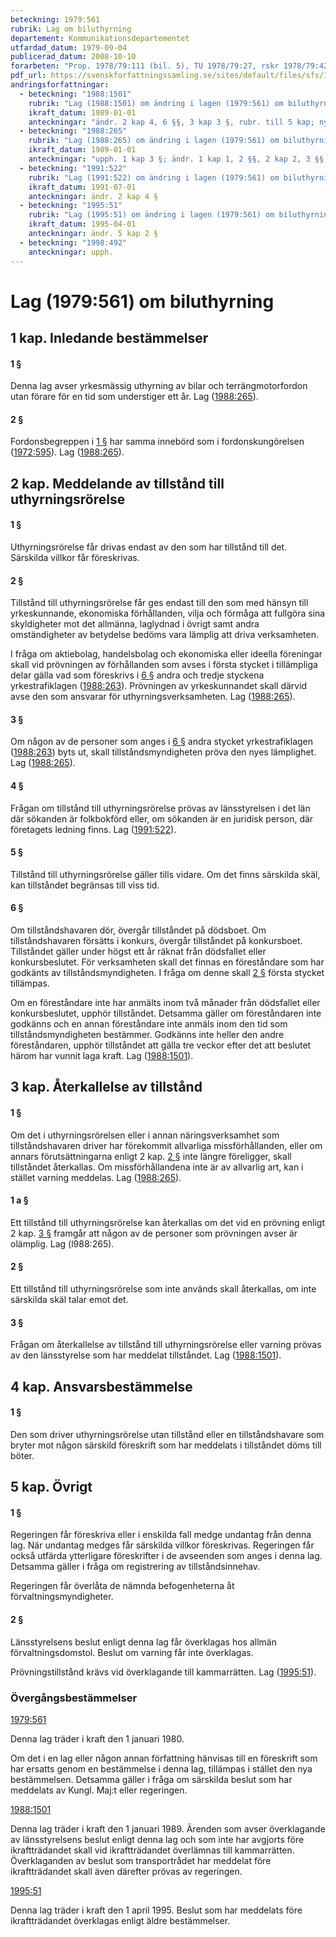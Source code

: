```yaml
---
beteckning: 1979:561
rubrik: Lag om biluthyrning
departement: Kommunikationsdepartementet
utfardad_datum: 1979-09-04
publicerad_datum: 2008-10-10
forarbeten: "Prop. 1978/79:111 (bil. 5), TU 1978/79:27, rskr 1978/79:420"
pdf_url: https://svenskforfattningssamling.se/sites/default/files/sfs/1979-09/SFS1979-561.pdf
andringsforfattningar:
  - beteckning: "1988:1501"
    rubrik: "Lag (1988:1501) om ändring i lagen (1979:561) om biluthyrning"
    ikraft_datum: 1989-01-01
    anteckningar: "ändr. 2 kap 4, 6 §§, 3 kap 3 §, rubr. till 5 kap; ny 5 kap 2 §; omtryck"
  - beteckning: "1988:265"
    rubrik: "Lag (1988:265) om ändring i lagen (1979:561) om biluthyrning"
    ikraft_datum: 1989-01-01
    anteckningar: "upph. 1 kap 3 §; ändr. 1 kap 1, 2 §§, 2 kap 2, 3 §§, 3 kap 1 §; ny 3 kap 1 a §"
  - beteckning: "1991:522"
    rubrik: "Lag (1991:522) om ändring i lagen (1979:561) om biluthyrning"
    ikraft_datum: 1991-07-01
    anteckningar: ändr. 2 kap 4 §
  - beteckning: "1995:51"
    rubrik: "Lag (1995:51) om ändring i lagen (1979:561) om biluthyrning"
    ikraft_datum: 1995-04-01
    anteckningar: ändr. 5 kap 2 §
  - beteckning: "1998:492"
    anteckningar: upph.
---
```


# Lag (1979:561) om biluthyrning

## 1 kap. Inledande bestämmelser

#### 1 §

Denna lag avser yrkesmässig uthyrning av bilar och terrängmotorfordon utan förare för en tid som understiger ett år. Lag ([1988:265](https://selex.se/eli/sfs/1988/265)).

#### 2 §

Fordonsbegreppen i [1 §](#kap1.1) har samma innebörd som i fordonskungörelsen ([1972:595](https://selex.se/eli/sfs/1972/595)). Lag ([1988:265](https://selex.se/eli/sfs/1988/265)).

## 2 kap. Meddelande av tillstånd till uthyrningsrörelse

#### 1 §

Uthyrningsrörelse får drivas endast av den som har tillstånd till det. Särskilda villkor får föreskrivas.

#### 2 §

Tillstånd till uthyrningsrörelse får ges endast till den som med hänsyn till yrkeskunnande, ekonomiska förhållanden, vilja och förmåga att fullgöra sina skyldigheter mot det allmänna, laglydnad i övrigt samt andra omständigheter av betydelse bedöms vara lämplig att driva verksamheten.

I fråga om aktiebolag, handelsbolag och ekonomiska eller ideella föreningar skall vid prövningen av förhållanden som avses i första stycket i tillämpliga delar gälla vad som föreskrivs i [6 §](#kap2.6) andra och tredje styckena yrkestrafiklagen ([1988:263](https://selex.se/eli/sfs/1988/263)). Prövningen av yrkeskunnandet skall därvid avse den som ansvarar för uthyrningsverksamheten. Lag ([1988:265](https://selex.se/eli/sfs/1988/265)).

#### 3 §

Om någon av de personer som anges i [6 §](#kap2.6) andra stycket yrkestrafiklagen ([1988:263](https://selex.se/eli/sfs/1988/263)) byts ut, skall tillståndsmyndigheten pröva den nyes lämplighet. Lag ([1988:265](https://selex.se/eli/sfs/1988/265)).

#### 4 §

Frågan om tillstånd till uthyrningsrörelse prövas av länsstyrelsen i det län där sökanden är folkbokförd eller, om sökanden är en juridisk person, där företagets ledning finns. Lag ([1991:522](https://selex.se/eli/sfs/1991/522)).

#### 5 §

Tillstånd till uthyrningsrörelse gäller tills vidare. Om det finns särskilda skäl, kan tillståndet begränsas till viss tid.

#### 6 §

Om tillståndshavaren dör, övergår tillståndet på dödsboet. Om tillståndshavaren försätts i konkurs, övergår tillståndet på konkursboet. Tillståndet gäller under högst ett år räknat från dödsfallet eller konkursbeslutet. För verksamheten skall det finnas en föreståndare som har godkänts av tillståndsmyndigheten. I fråga om denne skall [2 §](#kap2.2) första stycket tillämpas.

Om en föreståndare inte har anmälts inom två månader från dödsfallet eller konkursbeslutet, upphör tillståndet. Detsamma gäller om föreståndaren inte godkänns och en annan föreståndare inte anmäls inom den tid som tillståndsmyndigheten bestämmer. Godkänns inte heller den andre föreståndaren, upphör tillståndet att gälla tre veckor efter det att beslutet härom har vunnit laga kraft. Lag ([1988:1501](https://selex.se/eli/sfs/1988/1501)).

## 3 kap. Återkallelse av tillstånd

#### 1 §

Om det i uthyrningsrörelsen eller i annan näringsverksamhet som tillståndshavaren driver har förekommit allvarliga missförhållanden, eller om annars förutsättningarna enligt 2 kap. [2 §](#kap2.2) inte längre föreligger, skall tillståndet återkallas. Om missförhållandena inte är av allvarlig art, kan i stället varning meddelas. Lag ([1988:265](https://selex.se/eli/sfs/1988/265)).

#### 1 a §

Ett tillstånd till uthyrningsrörelse kan återkallas om det vid en prövning enligt 2 kap. [3 §](#kap2.3) framgår att någon av de personer som prövningen avser är olämplig. Lag (l988:265).

#### 2 §

Ett tillstånd till uthyrningsrörelse som inte används skall återkallas, om inte särskilda skäl talar emot det.

#### 3 §

Frågan om återkallelse av tillstånd till uthyrningsrörelse eller varning prövas av den länsstyrelse som har meddelat tillståndet. Lag ([1988:1501](https://selex.se/eli/sfs/1988/1501)).

## 4 kap. Ansvarsbestämmelse

#### 1 §

Den som driver uthyrningsrörelse utan tillstånd eller en tillståndshavare som bryter mot någon särskild föreskrift som har meddelats i tillståndet döms till böter.

## 5 kap. Övrigt

#### 1 §

Regeringen får föreskriva eller i enskilda fall medge undantag från denna lag. När undantag medges får särskilda villkor föreskrivas. Regeringen får också utfärda ytterligare föreskrifter i de avseenden som anges i denna lag. Detsamma gäller i fråga om registrering av tillståndsinnehav.

Regeringen får överlåta de nämnda befogenheterna åt förvaltningsmyndigheter.

#### 2 §

Länsstyrelsens beslut enligt denna lag får överklagas hos allmän förvaltningsdomstol. Beslut om varning får inte överklagas.

Prövningstillstånd krävs vid överklagande till kammarrätten. Lag ([1995:51](https://selex.se/eli/sfs/1995/51)).

### Övergångsbestämmelser

[1979:561](https://selex.se/eli/sfs/1979/561)

Denna lag träder i kraft den 1 januari 1980.

Om det i en lag eller någon annan författning hänvisas till en föreskrift som har ersatts genom en bestämmelse i denna lag, tillämpas i stället den nya bestämmelsen. Detsamma gäller i fråga om särskilda beslut som har meddelats av Kungl. Maj:t eller regeringen.

[1988:1501](https://selex.se/eli/sfs/1988/1501)

Denna lag träder i kraft den 1 januari 1989. Ärenden som avser överklagande av länsstyrelsens beslut enligt denna lag och som inte har avgjorts före ikraftträdandet skall vid ikraftträdandet överlämnas till kammarrätten. Överklaganden av beslut som transportrådet har meddelat före ikraftträdandet skall även därefter prövas av regeringen.

[1995:51](https://selex.se/eli/sfs/1995/51)

Denna lag träder i kraft den 1 april 1995. Beslut som har meddelats före ikraftträdandet överklagas enligt äldre bestämmelser.